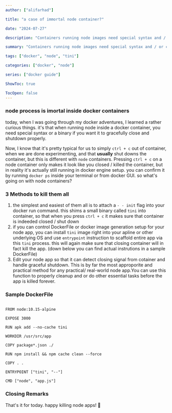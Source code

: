 ```yaml
---
author: ["alifarhad"]

title: "a case of immortal node container?"

date: "2024-07-27"

description: "Containers running node images need special syntax and / or commands to gracefully shutdown"

summary: "Containers running node images need special syntax and / or commands to gracefully shutdown"

tags: ["docker", "node", "tini"]

categories: ["docker", "node"]

series: ["docker guide"]

ShowToc: true

TocOpen: false
---
```


### node process is imortal inside docker containers

today, when I was going through my docker adventures, I learned a rather curious things. it's that when running node inside a docker container, you need special syntax or a binary if you want it to gracefully close and shutdown properly.

Now, I know that it's pretty typical for us to simply `ctrl + c` out of container, when we are done experimenting, and that **usually** shut downs the container, but this is different with `node` containers. Pressing `ctrl + c` on a node container only makes it look like you closed / killed the container, but in reality it's actually still running in docker engine setup. you can confirm it by running `docker ps` inside your terminal or from docker GUI. so what's going on with node containers?

### 3 Methods to kill them all

1.  the simplest and easiest of them all is to attach a `- - init` flag into your docker run command. this shims a small binary called `tini` into container, so that when you press `ctrl + c` it makes sure that container is indeeded closed / shut down
2.  if you can control DockerFile or docker image generation setup for your node app, you can install `tini` image right into your apline or other underlying OS and use `entrypoint` instruction to scaffold entire app via this `tini` process. this will again make sure that closing container will in fact kill the app. (down below you can find actual instrutions in a sample DockerFile)
3.  Edit your node app so that it can detect closing signal from cotainer and handle graceful shutdown. This is by far the most approporite and practical method for any practical/ real-world node app.You can use this function to properly cleanup and or do other essential tasks before the app is killed forever.

### Sample DockerFile

```{hl_lines=[5,15]}

FROM node:10.15-alpine

EXPOSE 3000

RUN apk add --no-cache tini

WORKDIR /usr/src/app

COPY package*.json ./

RUN npm install && npm cache clean --force

COPY . .

ENTRYPOINT ["tini", "--"]

CMD ["node", "app.js"]
```

### Closing Remarks

That's it for today. happy killing node apps! 🫡
